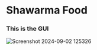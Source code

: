 # Shawarma Food 
### This is the GUI
![Screenshot 2024-09-02 125326](https://github.com/user-attachments/assets/24735caf-1b15-4a83-953d-c5cc06fd82be)
